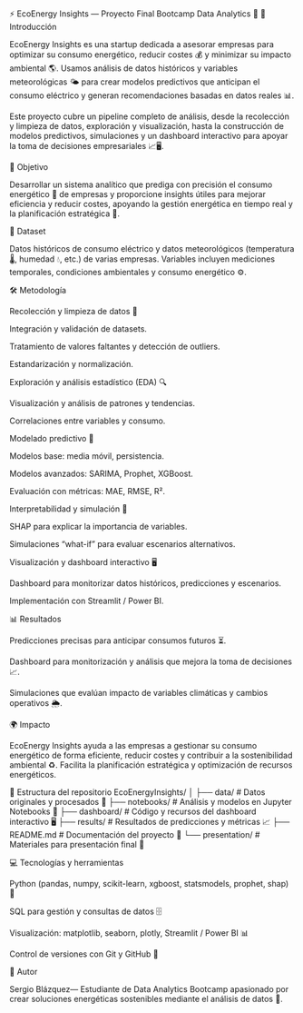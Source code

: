⚡ EcoEnergy Insights — Proyecto Final Bootcamp Data Analytics 🌿
📖 Introducción

EcoEnergy Insights es una startup dedicada a asesorar empresas para optimizar su consumo energético, reducir costes 💰 y minimizar su impacto ambiental 🌎. Usamos análisis de datos históricos y variables meteorológicas 🌤️ para crear modelos predictivos que anticipan el consumo eléctrico y generan recomendaciones basadas en datos reales 📊.

Este proyecto cubre un pipeline completo de análisis, desde la recolección y limpieza de datos, exploración y visualización, hasta la construcción de modelos predictivos, simulaciones y un dashboard interactivo para apoyar la toma de decisiones empresariales 📈🖥️.

🎯 Objetivo

Desarrollar un sistema analítico que prediga con precisión el consumo energético 🔌 de empresas y proporcione insights útiles para mejorar eficiencia y reducir costes, apoyando la gestión energética en tiempo real y la planificación estratégica 📅.

📂 Dataset

Datos históricos de consumo eléctrico y datos meteorológicos (temperatura 🌡️, humedad 💧, etc.) de varias empresas. Variables incluyen mediciones temporales, condiciones ambientales y consumo energético ⚙️.

🛠️ Metodología

Recolección y limpieza de datos 🧹

Integración y validación de datasets.

Tratamiento de valores faltantes y detección de outliers.

Estandarización y normalización.

Exploración y análisis estadístico (EDA) 🔍

Visualización y análisis de patrones y tendencias.

Correlaciones entre variables y consumo.

Modelado predictivo 🤖

Modelos base: media móvil, persistencia.

Modelos avanzados: SARIMA, Prophet, XGBoost.

Evaluación con métricas: MAE, RMSE, R².

Interpretabilidad y simulación 🔎

SHAP para explicar la importancia de variables.

Simulaciones “what-if” para evaluar escenarios alternativos.

Visualización y dashboard interactivo 🖥️

Dashboard para monitorizar datos históricos, predicciones y escenarios.

Implementación con Streamlit / Power BI.

📊 Resultados

Predicciones precisas para anticipar consumos futuros ⏳.

Dashboard para monitorización y análisis que mejora la toma de decisiones 📈.

Simulaciones que evalúan impacto de variables climáticas y cambios operativos 🌦️.

🌍 Impacto

EcoEnergy Insights ayuda a las empresas a gestionar su consumo energético de forma eficiente, reducir costes y contribuir a la sostenibilidad ambiental ♻️. Facilita la planificación estratégica y optimización de recursos energéticos.

📁 Estructura del repositorio
EcoEnergyInsights/
│
├── data/               # Datos originales y procesados 📂
├── notebooks/          # Análisis y modelos en Jupyter Notebooks 📓
├── dashboard/          # Código y recursos del dashboard interactivo 🖥️
├── results/            # Resultados de predicciones y métricas 📈
├── README.md           # Documentación del proyecto 📄
└── presentation/       # Materiales para presentación final 🎤

💻 Tecnologías y herramientas

Python (pandas, numpy, scikit-learn, xgboost, statsmodels, prophet, shap) 🐍

SQL para gestión y consultas de datos 🗄️

Visualización: matplotlib, seaborn, plotly, Streamlit / Power BI 📊

Control de versiones con Git y GitHub 🔧

👤 Autor

Sergio Blázquez— Estudiante de Data Analytics Bootcamp apasionado por crear soluciones energéticas sostenibles mediante el análisis de datos 🌱.
